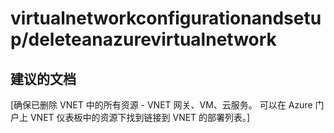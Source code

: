 <properties
    pageTitle="virtualnetworkconfigurationandsetup/deleteanazurevirtualnetwork"
    description="virtualnetworkconfigurationandsetup/deleteanazurevirtualnetwork"
    service="microsoft.network"
    resource="virtualnetworks"
    authors="radwiv"
    displayOrder=""
    selfHelpType="generic"
    supportTopicIds="32547244"
    resourceTags=""
    productPesIds="15526"
    cloudEnvironments="public"
/>


# <a name="virtualnetworkconfigurationandsetupdeleteanazurevirtualnetwork"></a>virtualnetworkconfigurationandsetup/deleteanazurevirtualnetwork

## <a name="recommended-documents"></a>**建议的文档**
[确保已删除  VNET 中的所有资源 - VNET 网关、VM、云服务。 可以在 Azure 门户上 VNET 仪表板中的资源下找到链接到 VNET 的部署列表。]

